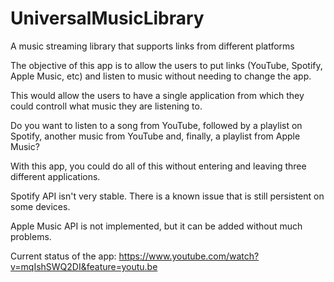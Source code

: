 # UniversalMusicLibrary
A music streaming library that supports links from different platforms

The objective of this app is to allow the users to put links (YouTube, Spotify, Apple Music, etc) and listen to music without needing to change the app.

This would allow the users to have a single application from which they could controll what music they are listening to.

Do you want to listen to a song from YouTube, followed by a playlist on Spotify, another music from YouTube and, finally, a playlist from Apple Music?

With this app, you could do all of this without entering and leaving three different applications.

Spotify API isn't very stable. There is a known issue that is still persistent on some devices.

Apple Music API is not implemented, but it can be added without much problems.

Current status of the app: https://www.youtube.com/watch?v=mqIshSWQ2DI&feature=youtu.be
